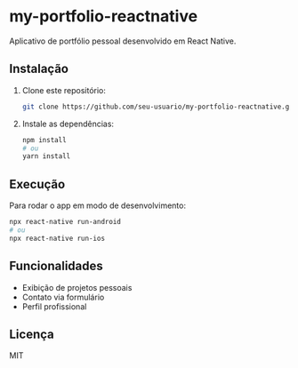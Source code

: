 # my-portfolio-reactnative

Aplicativo de portfólio pessoal desenvolvido em React Native.

## Instalação

1. Clone este repositório:
   ```bash
   git clone https://github.com/seu-usuario/my-portfolio-reactnative.git
   ```
2. Instale as dependências:
   ```bash
   npm install
   # ou
   yarn install
   ```

## Execução

Para rodar o app em modo de desenvolvimento:
```bash
npx react-native run-android
# ou
npx react-native run-ios
```

## Funcionalidades

- Exibição de projetos pessoais
- Contato via formulário
- Perfil profissional

## Licença

MIT